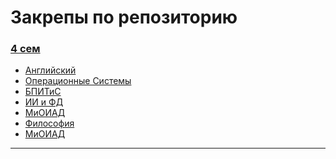# Закрепы по репозиторию
### [4 сем](https://github.com/l1ratch/WC_BISO/tree/main/4_sem)<br>
 - [Английский](https://github.com/l1ratch/WC_BISO/tree/main/4_sem/English)<br>
 - [Операционные Системы](https://github.com/l1ratch/WC_BISO/tree/main/4_sem/OS)<br>
 - [БПИТиС](https://github.com/l1ratch/WC_BISO/tree/main/4_sem/БПИТиС)<br>
 - [ИИ и ФД](https://github.com/l1ratch/WC_BISO/tree/main/4_sem/ИИ_и_Большие_Данные)<br>
 - [МиОИАД](https://github.com/l1ratch/WC_BISO/tree/main/4_sem/МиОИАД)<br>
 - [Философия](https://github.com/l1ratch/WC_BISO/tree/main/4_sem/Философия)<br>
 - [МиОИАД](https://github.com/l1ratch/WC_BISO/tree/main/4_sem/МиОИАД)<br>
<hr>
